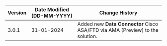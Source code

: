 | **Version** | **Date Modified (DD-MM-YYYY)** | **Change History**                                                           |
|-------------|--------------------------------|------------------------------------------------------------------------------|
| 3.0.1       | 31-01-2024                     | Added new **Data Connector** Cisco ASA/FTD via AMA (Preview) to the solution.|    
                                                                                                                 
